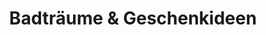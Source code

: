 ---
title: "Badträume & Geschenkideen"
url: /moritzburg/badtraeume-und-geschenkideen/
shop: Wäscherei
---